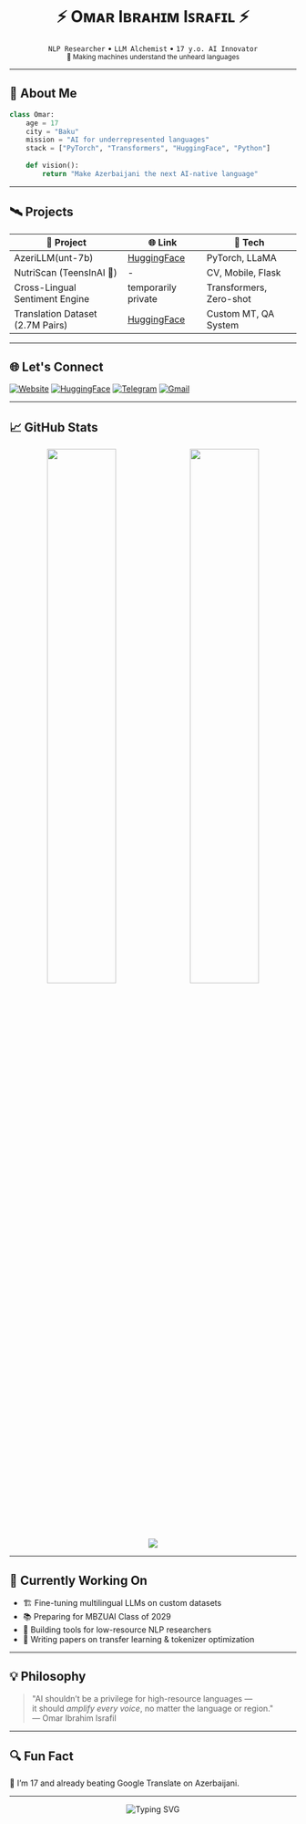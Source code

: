 
<!-- Cyberpunk-Themed README by Omar Ibrahim Israfil -->
<h1 align="center">⚡ Oᴍᴀʀ Iʙʀᴀʜɪᴍ Iꜱʀᴀꜰɪʟ ⚡</h1>

<p align="center">
  <code>NLP Researcher</code> • <code>LLM Alchemist</code> • <code>17 y.o. AI Innovator</code><br>
  <sub>🧠 Making machines understand the unheard languages</sub>
</p>

---

## 🧬 About Me

```python
class Omar:
    age = 17
    city = "Baku"
    mission = "AI for underrepresented languages"
    stack = ["PyTorch", "Transformers", "HuggingFace", "Python"]
    
    def vision():
        return "Make Azerbaijani the next AI-native language"
```

---

## 🛰️ Projects

| 🚀 Project | 🌐 Link | 🔧 Tech |
|-----------|---------|--------|
| AzeriLLM(unt-7b) | [HuggingFace](https://huggingface.co/omar07ibrahim) | PyTorch, LLaMA |
| NutriScan (TeensInAI 🥈) | - | CV, Mobile, Flask |
| Cross-Lingual Sentiment Engine | temporarily private  | Transformers, Zero-shot |
| Translation Dataset (2.7M Pairs) |[HuggingFace](https://huggingface.co/omar07ibrahim) | Custom MT, QA System |

---

## 🌐 Let's Connect

[![Website](https://img.shields.io/badge/Website-omar07ibrahim.netlify.app-black?style=for-the-badge&logo=firefox)](https://omar07ibrahim.netlify.app)
[![HuggingFace](https://img.shields.io/badge/HuggingFace-%F0%9F%A4%97-orange?style=for-the-badge)](https://huggingface.co/omar07ibrahim)
[![Telegram](https://img.shields.io/badge/Telegram-%40omaribrahim-blue?style=for-the-badge&logo=telegram)](https://t.me/omaribrahim)
[![Gmail](https://img.shields.io/badge/Email-omar@ibrahim.az-red?style=for-the-badge&logo=gmail)](mailto:omar@ibrahim.az)

---

## 📈 GitHub Stats

<p align="center">
  <img src="https://github-readme-stats.vercel.app/api?username=omar07ibrahim&show_icons=true&theme=tokyonight" width="49%">
  <img src="https://github-readme-streak-stats.herokuapp.com/?user=omar07ibrahim&theme=tokyonight" width="49%">
  <br>
  <img src="https://github-readme-stats.vercel.app/api/top-langs/?username=omar07ibrahim&layout=compact&theme=tokyonight">
</p>

---

## 🧠 Currently Working On

- 🏗️ Fine-tuning multilingual LLMs on custom datasets
- 📚 Preparing for MBZUAI Class of 2029
- 🤖 Building tools for low-resource NLP researchers
- 🧵 Writing papers on transfer learning & tokenizer optimization

---

## 💡 Philosophy

> "AI shouldn’t be a privilege for high-resource languages —  
> it should *amplify every voice*, no matter the language or region."  
> — Omar Ibrahim Israfil

---

## 🔍 Fun Fact

🧪 I’m 17 and already beating Google Translate on Azerbaijani.

---

<p align="center">
  <img src="https://readme-typing-svg.herokuapp.com?font=Fira+Code&size=24&pause=1000&color=00F7FF&center=true&vCenter=true&width=435&lines=Always+Training...;Always+Translating...;Always+Transforming..." alt="Typing SVG" />
</p>
